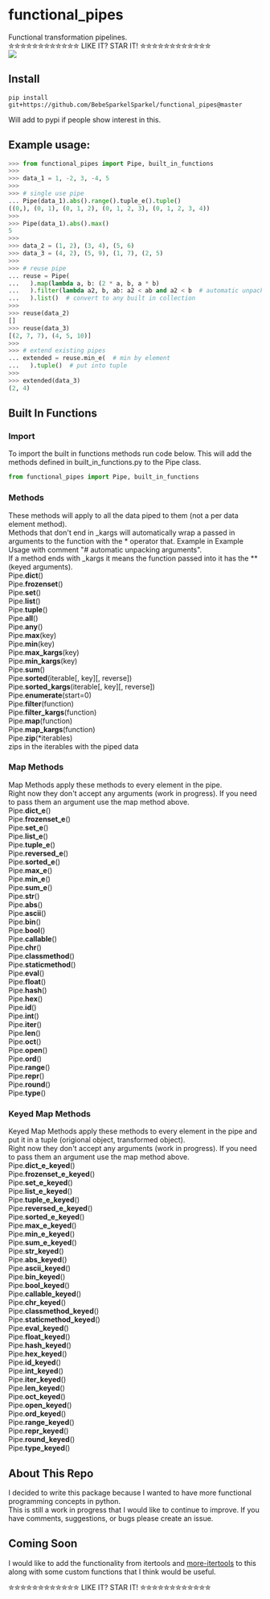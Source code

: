 # functional_pipes
Functional transformation pipelines.  
✮✮✮✮✮✮✮✮✮✮✮✮ LIKE IT? STAR IT! ✮✮✮✮✮✮✮✮✮✮✮✮  
![](https://github.com/BebeSparkelSparkel/functional_pipes/blob/master/water-pipes-flowing1.jpg?raw=true)

## Install
```shell
pip install git+https://github.com/BebeSparkelSparkel/functional_pipes@master
```
Will add to pypi if people show interest in this.

## Example usage:
```python
>>> from functional_pipes import Pipe, built_in_functions
>>> 
>>> data_1 = 1, -2, 3, -4, 5
>>> 
>>> # single use pipe
... Pipe(data_1).abs().range().tuple_e().tuple()
((0,), (0, 1), (0, 1, 2), (0, 1, 2, 3), (0, 1, 2, 3, 4))
>>> 
>>> Pipe(data_1).abs().max()
5
>>> 
>>> data_2 = (1, 2), (3, 4), (5, 6)
>>> data_3 = (4, 2), (5, 9), (1, 7), (2, 5)
>>> 
>>> # reuse pipe
... reuse = Pipe(
...   ).map(lambda a, b: (2 * a, b, a * b)
...   ).filter(lambda a2, b, ab: a2 < ab and a2 < b  # automatic unpacking arguments
...   ).list()  # convert to any built in collection
>>> 
>>> reuse(data_2)
[]
>>> reuse(data_3)
[(2, 7, 7), (4, 5, 10)]
>>> 
>>> # extend existing pipes
... extended = reuse.min_e(  # min by element
...   ).tuple()  # put into tuple
>>> 
>>> extended(data_3)
(2, 4)
```


## Built In Functions
### Import
To import the built in functions methods run code below. This will add the methods defined in built_in_functions.py to the Pipe class.
```python
from functional_pipes import Pipe, built_in_functions
```

### Methods
These methods will apply to all the data piped to them (not a per data element method).  
Methods that don't end in _kargs will automatically wrap a passed in arguments to the function with the * operator that. Example in Example Usage with comment "# automatic unpacking arguments".  
If a method ends with _kargs it means the function passed into it has the ** (keyed arguments).  
Pipe.**dict**()  
Pipe.**frozenset**()  
Pipe.**set**()  
Pipe.**list**()  
Pipe.**tuple**()  
Pipe.**all**()  
Pipe.**any**()  
Pipe.**max**(key)  
Pipe.**min**(key)  
Pipe.**max_kargs**(key)  
Pipe.**min_kargs**(key)  
Pipe.**sum**()  
Pipe.**sorted**(iterable[, key][, reverse])  
Pipe.**sorted_kargs**(iterable[, key][, reverse])  
Pipe.**enumerate**(start=0)  
Pipe.**filter**(function)  
Pipe.**filter_kargs**(function)  
Pipe.**map**(function)  
Pipe.**map_kargs**(function)  
Pipe.**zip**(*iterables)  
zips in the iterables with the piped data  

### Map Methods
Map Methods apply these methods to every element in the pipe.  
Right now they don't accept any arguments (work in progress). If you need to pass them an argument use the map method above.  
Pipe.**dict_e**()  
Pipe.**frozenset_e**()  
Pipe.**set_e**()  
Pipe.**list_e**()  
Pipe.**tuple_e**()  
Pipe.**reversed_e**()  
Pipe.**sorted_e**()  
Pipe.**max_e**()  
Pipe.**min_e**()  
Pipe.**sum_e**()  
Pipe.**str**()  
Pipe.**abs**()  
Pipe.**ascii**()  
Pipe.**bin**()  
Pipe.**bool**()  
Pipe.**callable**()  
Pipe.**chr**()  
Pipe.**classmethod**()  
Pipe.**staticmethod**()  
Pipe.**eval**()  
Pipe.**float**()  
Pipe.**hash**()  
Pipe.**hex**()  
Pipe.**id**()  
Pipe.**int**()  
Pipe.**iter**()  
Pipe.**len**()  
Pipe.**oct**()  
Pipe.**open**()  
Pipe.**ord**()  
Pipe.**range**()  
Pipe.**repr**()  
Pipe.**round**()  
Pipe.**type**()  

### Keyed Map Methods
Keyed Map Methods apply these methods to every element in the pipe and put it in a tuple (origional object, transformed object).  
Right now they don't accept any arguments (work in progress). If you need to pass them an argument use the map method above.  
Pipe.**dict_e_keyed**()  
Pipe.**frozenset_e_keyed**()  
Pipe.**set_e_keyed**()  
Pipe.**list_e_keyed**()  
Pipe.**tuple_e_keyed**()  
Pipe.**reversed_e_keyed**()  
Pipe.**sorted_e_keyed**()  
Pipe.**max_e_keyed**()  
Pipe.**min_e_keyed**()  
Pipe.**sum_e_keyed**()  
Pipe.**str_keyed**()  
Pipe.**abs_keyed**()  
Pipe.**ascii_keyed**()  
Pipe.**bin_keyed**()  
Pipe.**bool_keyed**()  
Pipe.**callable_keyed**()  
Pipe.**chr_keyed**()  
Pipe.**classmethod_keyed**()  
Pipe.**staticmethod_keyed**()  
Pipe.**eval_keyed**()  
Pipe.**float_keyed**()  
Pipe.**hash_keyed**()  
Pipe.**hex_keyed**()  
Pipe.**id_keyed**()  
Pipe.**int_keyed**()  
Pipe.**iter_keyed**()  
Pipe.**len_keyed**()  
Pipe.**oct_keyed**()  
Pipe.**open_keyed**()  
Pipe.**ord_keyed**()  
Pipe.**range_keyed**()  
Pipe.**repr_keyed**()  
Pipe.**round_keyed**()  
Pipe.**type_keyed**()  

## About This Repo
I decided to write this package because I wanted to have more functional programming concepts in python.  
This is still a work in progress that I would like to continue to improve. If you have comments, suggestions, or bugs please create an issue.  

## Coming Soon
I would like to add the functionality from itertools and [more-itertools](https://github.com/erikrose/more-itertools) to this along with some custom functions that I think would be useful.

✮✮✮✮✮✮✮✮✮✮✮✮ LIKE IT? STAR IT! ✮✮✮✮✮✮✮✮✮✮✮✮  
